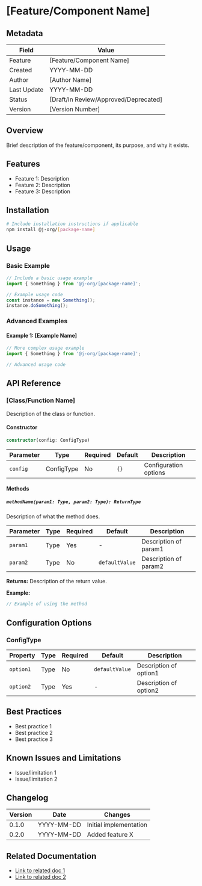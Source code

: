 # [Feature/Component Name]

<!--
This is a template for creating documentation for features and components in the j-org project.
Delete this comment section when using this template.
-->

## Metadata

| Field       | Value                                 |
| ----------- | ------------------------------------- |
| Feature     | [Feature/Component Name]              |
| Created     | YYYY-MM-DD                            |
| Author      | [Author Name]                         |
| Last Update | YYYY-MM-DD                            |
| Status      | [Draft/In Review/Approved/Deprecated] |
| Version     | [Version Number]                      |

## Overview

Brief description of the feature/component, its purpose, and why it exists.

## Features

- Feature 1: Description
- Feature 2: Description
- Feature 3: Description

## Installation

```bash
# Include installation instructions if applicable
npm install @j-org/[package-name]
```

## Usage

### Basic Example

```typescript
// Include a basic usage example
import { Something } from '@j-org/[package-name]';

// Example usage code
const instance = new Something();
instance.doSomething();
```

### Advanced Examples

#### Example 1: [Example Name]

```typescript
// More complex usage example
import { Something } from '@j-org/[package-name]';

// Advanced usage code
```

## API Reference

### [Class/Function Name]

Description of the class or function.

#### Constructor

```typescript
constructor(config: ConfigType)
```

| Parameter | Type       | Required | Default | Description           |
| --------- | ---------- | -------- | ------- | --------------------- |
| `config`  | ConfigType | No       | `{}`    | Configuration options |

#### Methods

##### `methodName(param1: Type, param2: Type): ReturnType`

Description of what the method does.

| Parameter | Type | Required | Default        | Description           |
| --------- | ---- | -------- | -------------- | --------------------- |
| `param1`  | Type | Yes      | -              | Description of param1 |
| `param2`  | Type | No       | `defaultValue` | Description of param2 |

**Returns:** Description of the return value.

**Example:**

```typescript
// Example of using the method
```

## Configuration Options

### ConfigType

| Property  | Type | Required | Default        | Description            |
| --------- | ---- | -------- | -------------- | ---------------------- |
| `option1` | Type | No       | `defaultValue` | Description of option1 |
| `option2` | Type | Yes      | -              | Description of option2 |

## Best Practices

- Best practice 1
- Best practice 2
- Best practice 3

## Known Issues and Limitations

- Issue/limitation 1
- Issue/limitation 2

## Changelog

| Version | Date       | Changes                |
| ------- | ---------- | ---------------------- |
| 0.1.0   | YYYY-MM-DD | Initial implementation |
| 0.2.0   | YYYY-MM-DD | Added feature X        |

## Related Documentation

- [Link to related doc 1](./related-doc-1.md)
- [Link to related doc 2](./related-doc-2.md)

